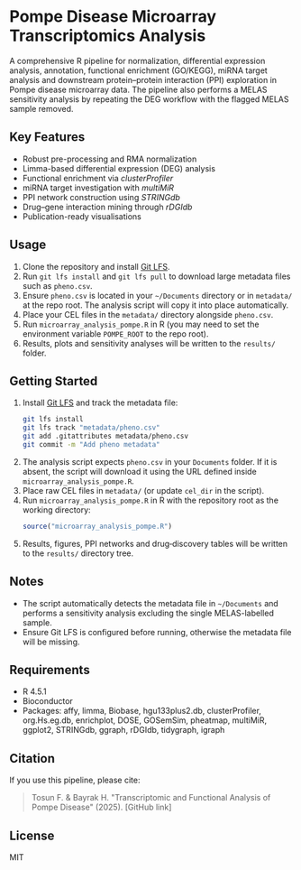 # Pompe Disease Microarray Transcriptomics Analysis

A comprehensive R pipeline for normalization, differential expression analysis, annotation, functional enrichment (GO/KEGG), miRNA target analysis and downstream protein–protein interaction (PPI) exploration in Pompe disease microarray data. The pipeline also performs a MELAS sensitivity analysis by repeating the DEG workflow with the flagged MELAS sample removed.

## Key Features

- Robust pre-processing and RMA normalization
- Limma-based differential expression (DEG) analysis
- Functional enrichment via *clusterProfiler*
- miRNA target investigation with *multiMiR*
- PPI network construction using *STRINGdb*
- Drug–gene interaction mining through *rDGIdb*
- Publication-ready visualisations

## Usage

1. Clone the repository and install [Git LFS](https://git-lfs.com/).
2. Run `git lfs install` and `git lfs pull` to download large metadata files such as `pheno.csv`.
3. Ensure `pheno.csv` is located in your `~/Documents` directory or in `metadata/` at the repo root. The analysis script will copy it into place automatically.
4. Place your CEL files in the `metadata/` directory alongside `pheno.csv`.
5. Run `microarray_analysis_pompe.R` in R (you may need to set the environment variable `POMPE_ROOT` to the repo root).
6. Results, plots and sensitivity analyses will be written to the `results/` folder.


## Getting Started

1. Install [Git LFS](https://git-lfs.com/) and track the metadata file:
   ```bash
   git lfs install
   git lfs track "metadata/pheno.csv"
   git add .gitattributes metadata/pheno.csv
   git commit -m "Add pheno metadata"
   ```
2. The analysis script expects `pheno.csv` in your `Documents` folder. If it is
   absent, the script will download it using the URL defined inside
   `microarray_analysis_pompe.R`.
3. Place raw CEL files in `metadata/` (or update `cel_dir` in the script).
4. Run `microarray_analysis_pompe.R` in R with the repository root as the working directory:
   ```r
   source("microarray_analysis_pompe.R")
   ```
5. Results, figures, PPI networks and drug‑discovery tables will be written to
   the `results/` directory tree.

## Notes

- The script automatically detects the metadata file in `~/Documents` and performs a
  sensitivity analysis excluding the single MELAS-labelled sample.
- Ensure Git LFS is configured before running, otherwise the metadata file will be missing.

## Requirements

- R 4.5.1
- Bioconductor
- Packages: affy, limma, Biobase, hgu133plus2.db, clusterProfiler, org.Hs.eg.db, enrichplot, DOSE, GOSemSim, pheatmap, multiMiR, ggplot2, STRINGdb, ggraph, rDGIdb, tidygraph, igraph

## Citation

If you use this pipeline, please cite:

> Tosun F. & Bayrak H. "Transcriptomic and Functional Analysis of Pompe Disease" (2025). [GitHub link]

## License

MIT
